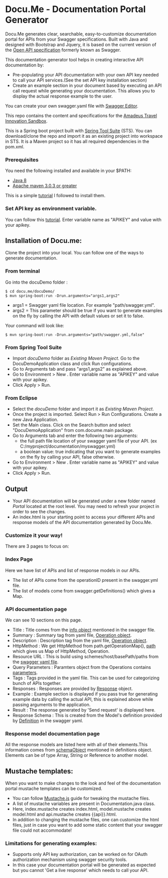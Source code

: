 # Docu.Me - Documentation Portal Generator

Docu.Me generates clear,  searchable, easy-to-customize documentation portal for APIs from your Swagger specifications.
Built with Java and designed with Bootstrap and Jquery, it is based on the current version of the [Open API specification](https://github.com/OAI/OpenAPI-Specification) formerly known as Swagger.

This documentation generator tool helps in creating interactive API documentation by:
- Pre-populating your API documentation with your own API key needed to call your API services.(See the set API key installation section)
- Create an example section in your document based by executing an API call request while generating your documentation. This allows you to display the actual response example to the user.
	  
You can create your own swagger.yaml file with [Swagger Editor](http://editor.swagger.io/#/).

This repo contains the content and specifications for the [Amadeus Travel Innovation Sandbox](https://sandbox.amadeus.com).  

This is a Spring boot project built with [Spring Tool Suite](https://spring.io/tools/sts/all) (STS).
You can download/clone the repo and import it as an existing project into workspace in STS.
It is a Maven project so it has all required dependencies in the pom.xml.

### Prerequisites
You need the following installed and available in your $PATH:

* [Java 8](http://www.oracle.com/technetwork/java/javase/downloads/jdk8-downloads-2133151.html)
* [Apache maven 3.0.3 or greater](http://maven.apache.org/install.html)

This is a simple [tutorial](https://www.mkyong.com/maven/how-to-install-maven-in-windows/) I followed to install them.

### Set API key as environment variable.
You can follow this [tutorial](https://www.java.com/en/download/help/path.xml).
Enter variable name as "APIKEY" and value with your apikey.

## Installation of Docu.me:
Clone the project into your local. You can follow one of the ways to generate documentation.

### From terminal

Go into the docuDemo folder :

	$ cd docu.me/docuDemo/
	$ mvn spring-boot:run -Drun.arguments="args1,args2"
	
 - args1 = Swagger yaml file location. For example "path/swagger.yml".
 - args2 = This parameter should be true if you want to generate examples on the fly by calling the API with default values or set it to false.

Your command will look like:

	$ mvn spring-boot:run -Drun.arguments="path/swagger.yml,false"

### From Spring Tool Suite

* Import _docuDemo_ folder as *Existing Maven Project*. Go to the DocuDemoApplication class and click Run configurations.
* Go to Arguments tab and pass "args1,args2" as explained above.
* Go to Environment > New . Enter variable name as "APIKEY" and value with your apikey.
* Click Apply > Run.

### From Eclipse

* Select the _docuDemo_ folder and import it as *Existing Maven Project*.
* Once the project is imported. Select Run > Run Configurations. Create a new Java Application.
* Set the Main class. Click on the Search button and select "DocuDemoApplication" from com.docume.main package.
* Go to Arguments tab and enter the following two arguments:
  - the full path file location of your swagger yaml file of your API. (ex C:/myproject/documentation/myswagger.yml)
  - a boolean value: true indicating that you want to generate examples on the fly by calling your API, false otherwise.
* Go to Environment > New . Enter variable name as "APIKEY" and value with your apikey.
* Click Apply > Run.

## Output

* Your API documentation will be generated under a new folder named _Portal_ located at the root level. You may need to refresh your project in order to see the changes.
* An index.html is your starting point to access your  different APIs and response models of the API documentation generated by Docu.Me.

### Customize it your way!

There are 3 pages to focus on:

### Index Page

Here we have list of APIs and list of response models in our APIs.

* The list of APIs come from the operationID present in the swagger.yml file.
* The list of models come from swagger.getDefinitions() which gives a Map.

### API documentation page

We can see 10 sections on this page.

* Title : Title comes from the [info object](https://github.com/OAI/OpenAPI-Specification/blob/master/versions/2.0.md#info-object) mentioned in the swagger file.
* Summary : Summary tag from yaml file, [Operation object](https://github.com/OAI/OpenAPI-Specification/blob/master/versions/2.0.md#operationObject).
* Description : Description tag from the yaml file, [Operation object](https://github.com/OAI/OpenAPI-Specification/blob/master/versions/2.0.md#operationObject).
* HttpMethod : We get HttpMethod from path.getOperationMap(), [path](https://github.com/OAI/OpenAPI-Specification/blob/master/versions/2.0.md#paths-object) which gives us Map of HttpMethod, Operation.
* Resource URL : This is build using  schemes/host/basePath/paths from the [swagger yaml file](https://github.com/OAI/OpenAPI-Specification/blob/master/versions/2.0.md#swagger-object).
* Query Parameters : Paramters object from the Operations contains [parameters](https://github.com/OAI/OpenAPI-Specification/blob/master/versions/2.0.md#parameterObject).
* Tags : Tags provided in the yaml file. This can be used for categorizing bunch of APIs together.
* Responses : Responses are provided by [Response](https://github.com/OAI/OpenAPI-Specification/blob/master/versions/2.0.md#responsesObject) object.
* Example : Example section is displayed if you pass true for generating example data by calling the actual API, this is explained above while passing arguments to the application.
* Result : The response generated by 'Send request' is displayed here.
* Response Schema : This is created from the Model's definition provided by [Definition](https://github.com/OAI/OpenAPI-Specification/blob/master/versions/2.0.md#definitionsObject) in the swagger yaml.

### Response model documentation page

All the response models are listed here with all of their elements.This information comes from [schemaObject](https://github.com/OAI/OpenAPI-Specification/blob/master/versions/2.0.md#schemaObject) mentioned in definitions object. Elements can be of type Array, String or Reference to another model.

## Mustache templates:

When you want to make changes to the look and feel of the documentation portal mustache templates can be customized.
* You can follow [Mustache.js](https://mustache.github.io/mustache.5.html) guide for tweaking the mustache files.
* A list of mustache variables are present in Documentation.java class.
* Here, index.mustache creates index.html, model.mustache creates model.html and api.mustache creates {{api}}.html.
* In addition to changing the mustache files, one can customize the html files, just in case you want to add some static content that your swagger file could not accommodate!

### Limitations for generating examples:

* Supports only API key authorization, can be worked on for OAuth authorization mechanism using swagger security tools.
* In this case your documentation portal will be generated as expected but you cannot 'Get a live response' which needs to call your API.